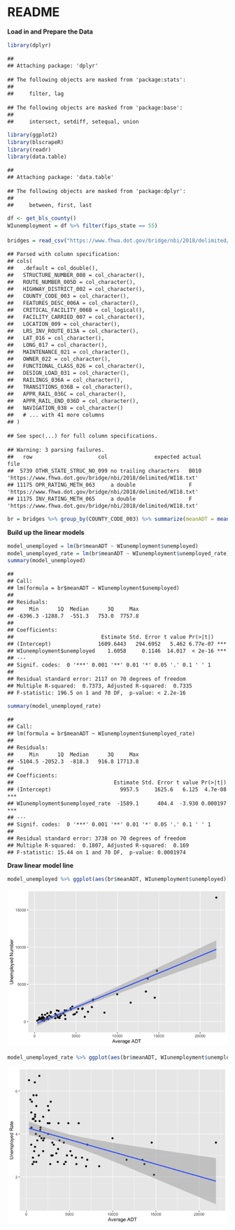 README
================

**Load in and Prepare the Data**

``` r
library(dplyr)
```

    ## 
    ## Attaching package: 'dplyr'

    ## The following objects are masked from 'package:stats':
    ## 
    ##     filter, lag

    ## The following objects are masked from 'package:base':
    ## 
    ##     intersect, setdiff, setequal, union

``` r
library(ggplot2)
library(blscrapeR)
library(readr)
library(data.table)
```

    ## 
    ## Attaching package: 'data.table'

    ## The following objects are masked from 'package:dplyr':
    ## 
    ##     between, first, last

``` r
df <- get_bls_county()
WIunemployment = df %>% filter(fips_state == 55)

bridges = read_csv("https://www.fhwa.dot.gov/bridge/nbi/2018/delimited/WI18.txt")
```

    ## Parsed with column specification:
    ## cols(
    ##   .default = col_double(),
    ##   STRUCTURE_NUMBER_008 = col_character(),
    ##   ROUTE_NUMBER_005D = col_character(),
    ##   HIGHWAY_DISTRICT_002 = col_character(),
    ##   COUNTY_CODE_003 = col_character(),
    ##   FEATURES_DESC_006A = col_character(),
    ##   CRITICAL_FACILITY_006B = col_logical(),
    ##   FACILITY_CARRIED_007 = col_character(),
    ##   LOCATION_009 = col_character(),
    ##   LRS_INV_ROUTE_013A = col_character(),
    ##   LAT_016 = col_character(),
    ##   LONG_017 = col_character(),
    ##   MAINTENANCE_021 = col_character(),
    ##   OWNER_022 = col_character(),
    ##   FUNCTIONAL_CLASS_026 = col_character(),
    ##   DESIGN_LOAD_031 = col_character(),
    ##   RAILINGS_036A = col_character(),
    ##   TRANSITIONS_036B = col_character(),
    ##   APPR_RAIL_036C = col_character(),
    ##   APPR_RAIL_END_036D = col_character(),
    ##   NAVIGATION_038 = col_character()
    ##   # ... with 41 more columns
    ## )

    ## See spec(...) for full column specifications.

    ## Warning: 3 parsing failures.
    ##   row                     col               expected actual                                                          file
    ##  5739 OTHR_STATE_STRUC_NO_099 no trailing characters   B010 'https://www.fhwa.dot.gov/bridge/nbi/2018/delimited/WI18.txt'
    ## 11175 OPR_RATING_METH_063     a double                 F    'https://www.fhwa.dot.gov/bridge/nbi/2018/delimited/WI18.txt'
    ## 11175 INV_RATING_METH_065     a double                 F    'https://www.fhwa.dot.gov/bridge/nbi/2018/delimited/WI18.txt'

``` r
br = bridges %>% group_by(COUNTY_CODE_003) %>% summarize(meanADT = mean(ADT_029)) %>% left_join(WIunemployment,by = c("COUNTY_CODE_003" = "fips_county"))
```

**Build up the linear models**

``` r
model_unemployed = lm(br$meanADT ~ WIunemployment$unemployed)
model_unemployed_rate = lm(br$meanADT ~ WIunemployment$unemployed_rate)
summary(model_unemployed)
```

    ## 
    ## Call:
    ## lm(formula = br$meanADT ~ WIunemployment$unemployed)
    ## 
    ## Residuals:
    ##     Min      1Q  Median      3Q     Max 
    ## -6396.3 -1288.7  -551.3   753.0  7757.8 
    ## 
    ## Coefficients:
    ##                            Estimate Std. Error t value Pr(>|t|)    
    ## (Intercept)               1609.6443   294.6952   5.462 6.77e-07 ***
    ## WIunemployment$unemployed    1.6058     0.1146  14.017  < 2e-16 ***
    ## ---
    ## Signif. codes:  0 '***' 0.001 '**' 0.01 '*' 0.05 '.' 0.1 ' ' 1
    ## 
    ## Residual standard error: 2117 on 70 degrees of freedom
    ## Multiple R-squared:  0.7373, Adjusted R-squared:  0.7335 
    ## F-statistic: 196.5 on 1 and 70 DF,  p-value: < 2.2e-16

``` r
summary(model_unemployed_rate)
```

    ## 
    ## Call:
    ## lm(formula = br$meanADT ~ WIunemployment$unemployed_rate)
    ## 
    ## Residuals:
    ##     Min      1Q  Median      3Q     Max 
    ## -5104.5 -2052.3  -818.3   916.8 17713.8 
    ## 
    ## Coefficients:
    ##                                Estimate Std. Error t value Pr(>|t|)    
    ## (Intercept)                      9957.5     1625.6   6.125  4.7e-08 ***
    ## WIunemployment$unemployed_rate  -1589.1      404.4  -3.930 0.000197 ***
    ## ---
    ## Signif. codes:  0 '***' 0.001 '**' 0.01 '*' 0.05 '.' 0.1 ' ' 1
    ## 
    ## Residual standard error: 3738 on 70 degrees of freedom
    ## Multiple R-squared:  0.1807, Adjusted R-squared:  0.169 
    ## F-statistic: 15.44 on 1 and 70 DF,  p-value: 0.0001974

**Draw linear model line**

``` r
model_unemployed %>% ggplot(aes(br$meanADT, WIunemployment$unemployed)) + geom_point() + geom_smooth(method = "lm") + labs(x = "Average ADT", y = "Unemployed Number")
```

![](HW-2_files/figure-markdown_github/unnamed-chunk-3-1.png)

``` r
model_unemployed_rate %>% ggplot(aes(br$meanADT, WIunemployment$unemployed_rate)) + geom_point() + geom_smooth(method = "lm") + labs(x = "Average ADT", y = "Unemployed Rate")
```

![](HW-2_files/figure-markdown_github/unnamed-chunk-3-2.png)
